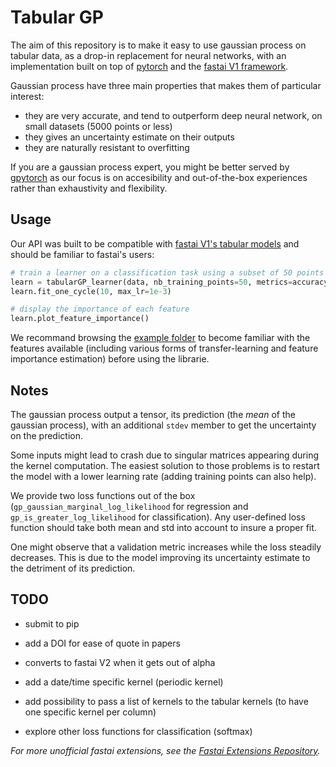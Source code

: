 # Tabular GP

The aim of this repository is to make it easy to use gaussian process on tabular data, as a drop-in replacement for neural networks, with an implementation built on top of [pytorch](https://pytorch.org/) and the [fastai V1 framework](https://docs.fast.ai/).

Gaussian process have three main properties that makes them of particular interest:
- they are very accurate, and tend to outperform deep neural network, on small datasets (5000 points or less)
- they gives an uncertainty estimate on their outputs
- they are naturally resistant to overfitting

If you are a gaussian process expert, you might be better served by [gpytorch](https://gpytorch.ai/) as our focus is on accesibility and out-of-the-box experiences rather than exhaustivity and flexibility.

## Usage

Our API was built to be compatible with [fastai V1's tabular models](https://docs.fast.ai/tabular.html) and should be familiar to fastai's users:

```python
# train a learner on a classification task using a subset of 50 points
learn = tabularGP_learner(data, nb_training_points=50, metrics=accuracy)
learn.fit_one_cycle(10, max_lr=1e-3)

# display the importance of each feature
learn.plot_feature_importance()
```

We recommand browsing the [example folder](https://github.com/nestordemeure/tabularGP/tree/master/examples) to become familiar with the features available (including various forms of transfer-learning and feature importance estimation) before using the librarie.

## Notes

The gaussian process output a tensor, its prediction (the *mean* of the gaussian process), with an additional `stdev` member to get the uncertainty on the prediction.

Some inputs might lead to crash due to singular matrices appearing during the kernel computation.
The easiest solution to those problems is to restart the model with a lower learning rate (adding training points can also help).

We provide two loss functions out of the box (`gp_gaussian_marginal_log_likelihood` for regression and `gp_is_greater_log_likelihood` for classification). Any user-defined loss function should take both mean and std into account to insure a proper fit.

One might observe that a validation metric increases while the loss steadily decreases.
This is due to the model improving its uncertainty estimate to the detriment of its prediction.

## TODO

- submit to pip
- add a DOI for ease of quote in papers
- converts to fastai V2 when it gets out of alpha

- add a date/time specific kernel (periodic kernel)
- add possibility to pass a list of kernels to the tabular kernels (to have one specific kernel per column)

- explore other loss functions for classification (softmax)

*For more unofficial fastai extensions, see the [Fastai Extensions Repository](https://github.com/nestordemeure/fastai-extensions-repository).*
